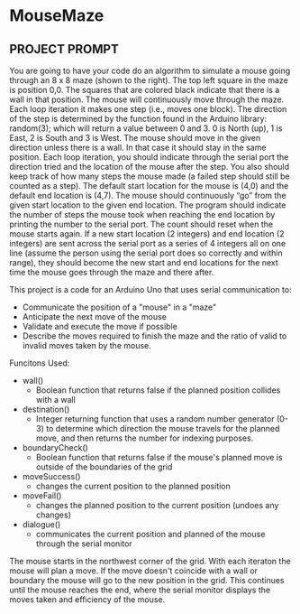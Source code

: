 # MouseMaze

## PROJECT PROMPT
You are going to have your code do an algorithm to simulate a mouse going
through an 8 x 8 maze (shown to the right). The top left square in the maze
is position 0,0. The squares that are colored black indicate that there is a
wall in that position.
The mouse will continuously move through the maze. Each loop iteration it
makes one step (i.e., moves one block). The direction of the step is determined
by the function found in the Arduino library: random(3); which will return a
value between 0 and 3. 0 is North (up), 1 is East, 2 is South and 3 is West. The mouse
should move in the given direction unless there is a wall. In that case it should
stay in the same position. Each loop iteration, you should indicate through the serial
port the direction tried and the location of the mouse after the step. You also should keep track of how many
steps the mouse made (a failed step should still be counted as a step).
The default start location for the mouse is (4,0) and the default end location is (4,7). The mouse should
continuously “go” from the given start location to the given end location. The program should indicate the
number of steps the mouse took when reaching the end location by printing the number to the serial port.
The count should reset when the mouse starts again.
If a new start location (2 integers) and end location (2 integers) are sent across the serial port as a series of 4
integers all on one line (assume the person using the serial port does so correctly and within range), they
should become the new start and end locations for the next time the mouse goes through the maze and there
after.

This project is a code for an Arduino Uno that uses serial communication to:

* Communicate the position of a "mouse" in a "maze"
* Anticipate the next move of the mouse
* Validate and execute the move if possible
* Describe the moves required to finish the maze and the ratio of valid to invalid moves taken by the mouse.

Funcitons Used:

* wall()
  - Boolean function that returns false if the planned position collides with a wall
* destination()
  - Integer returning function that uses a random number generator (0-3) to determine which direction the mouse travels for the planned move, and then returns the number for indexing purposes.
* boundaryCheck()
  - Boolean function that returns false if the mouse's planned move is outside of the boundaries of the grid
* moveSuccess()
  - changes the current position to the planned position
* moveFail()
  - changes the planned position to the current position (undoes any changes)
* dialogue()
  - communicates the current position and planned of the mouse through the serial monitor

The mouse starts in the northwest corner of the grid. With each iteraton the mouse will plan a move.  If the move doesn't coincide with a wall or boundary the mouse will go to the new position in the grid.  This continues until the mouse reaches the end, where the serial monitor displays the moves taken and efficiency of the mouse.

